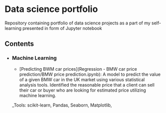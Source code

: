 # Data science portfolio
Repository containing portfolio of data science projects as a part of my self-learning presented in form of Jupyter notebook


## Contents

- ### Machine Learning

	- [Predicting BWM car prices](Regression - BMW car price prediction/BMW price prediction.ipynb): A model to predict the value of a given BMW car in the UK market using various statistical analysis tools. Identified the reasonable price that a client can sell their car or buyer who are looking for estimated price utilizing machine learning.

	_Tools: scikit-learn, Pandas, Seaborn, Matplotlib,

